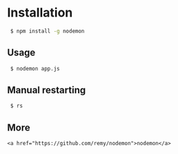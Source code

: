# Installation

```bash
 $ npm install -g nodemon
```

## Usage

```bash
 $ nodemon app.js
```

## Manual restarting

```bash
 $ rs
```

## More
	<a href="https://github.com/remy/nodemon">nodemon</a>